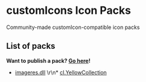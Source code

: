 # customIcons Icon Packs
Community-made customIcon-compatible icon packs

## List of packs
**Want to publish a pack? [Go here](/packs)!**

* [imageres.dll](/packs/imageres.dll.cIPack)
\r\n* [cI.YellowCollection](/packs/cI.YellowCollection.cIPack)
